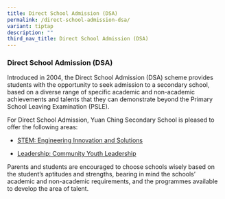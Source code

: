 ```yaml
---
title: Direct School Admission (DSA)
permalink: /direct-school-admission-dsa/
variant: tiptap
description: ""
third_nav_title: Direct School Admission (DSA)
---
```

<h3>Direct School Admission (DSA)</h3>
<p></p>
<p>Introduced in 2004, the Direct School Admission (DSA) scheme provides
students with the opportunity to seek admission to a secondary school,
based on a diverse range of specific academic and non-academic achievements
and talents that they can demonstrate beyond the Primary School Leaving
Examination (PSLE).</p>
<p></p>
<p>For Direct School Admission, Yuan Ching Secondary School is pleased to
offer the following areas:</p>
<ul>
<li>
<p><a href="/stem-engineering-innovation-and-solutions/" rel="noopener nofollow" target="_blank">STEM: Engineering Innovation and Solutions</a>
</p>
</li>
<li>
<p><a href="/ycss-dsa-community-and-youth-leadership/" rel="noopener nofollow" target="_blank">Leadership: Community Youth Leadership</a>
</p>
</li>
</ul>
<p></p>
<p>Parents and students are encouraged to choose schools wisely based on
the student’s aptitudes and strengths, bearing in mind the schools’ academic
and non-academic requirements, and the programmes available to develop
the area of talent.&nbsp;</p>
<p>
<br>
<br>
</p>
<p></p>
